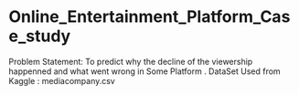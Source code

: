 # Online_Entertainment_Platform_Case_study

Problem Statement:  To predict  why the decline of the viewership happenned and what went wrong in Some Platform .
DataSet Used from Kaggle : mediacompany.csv

